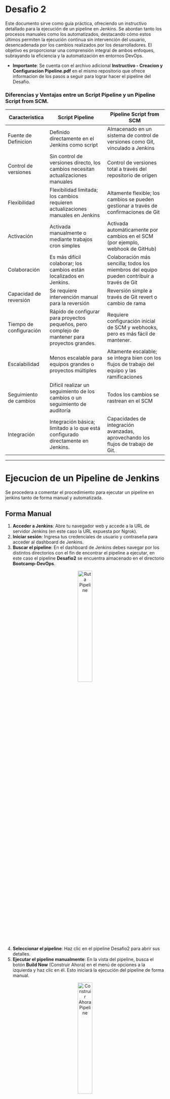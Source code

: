 # Desafio 2
Este documento sirve como guía práctica, ofreciendo un instructivo detallado para la ejecución de un pipeline en Jenkins. Se abordan tanto los procesos manuales como los automatizados, destacando cómo estos últimos permiten la ejecución continua sin intervención del usuario, desencadenada por los cambios realizados por los desarrolladores. El objetivo es proporcionar una comprensión integral de ambos enfoques, subrayando la eficiencia y la automatización en entornos DevOps.

- **Importante**: Se cuenta con el archivo adicional **Instructivo - Creacion y Configuracion Pipeline.pdf** en el mismo repositorio que ofrece informacion de los pasos a seguir para lograr hacer el pipeline del Desafio.

### Diferencias y Ventajas entre un Script Pipeline y un Pipeline Script from SCM.

| Caracteristica        | Script Pipeline | Pipeline Script from SCM  | 
|-------------|--------|------------------------|
| Fuente de Definicion | Definido directamente en el Jenkins como script | Almacenado en un sistema de control de versiones como Git, vinculado a Jenkins |
| Control de versiones | Sin control de versiones directo, los cambios necesitan actualizaciones manuales | Control de versiones total a través del repositorio de origen |
| Flexibilidad | Flexibilidad limitada; los cambios requieren actualizaciones manuales en Jenkins | Altamente flexible; los cambios se pueden gestionar a través de confirmaciones de Git |
| Activación | Activada manualmente o mediante trabajos cron simples | Activada automáticamente por cambios en el SCM (por ejemplo, webhook de GitHub) |
| Colaboración | Es más difícil colaborar; los cambios están localizados en Jenkins. | Colaboración más sencilla; todos los miembros del equipo pueden contribuir a través de Git |
| Capacidad de reversión | Se requiere intervención manual para la reversión | Reversión simple a través de Git revert o cambio de rama |
| Tiempo de configuración | Rápido de configurar para proyectos pequeños, pero complejo de mantener para proyectos grandes. | Requiere configuración inicial de SCM y webhooks, pero es más fácil de mantener. |
| Escalabilidad | Menos escalable para equipos grandes o proyectos múltiples | Altamente escalable; se integra bien con los flujos de trabajo del equipo y las ramificaciones |
| Seguimiento de cambios | Difícil realizar un seguimiento de los cambios o un seguimiento de auditoría | Todos los cambios se rastrean en el SCM |
| Integración | Integración básica; limitado a lo que está configurado directamente en Jenkins. | Capacidades de integración avanzadas, aprovechando los flujos de trabajo de Git. |
 
---

# Ejecucion de un Pipeline de Jenkins
Se procedera a comentar el procedimiento para ejecutar un pipeline en jenkins tanto de forma manual y automatizada.

## Forma Manual
1. **Acceder a Jenkins**: Abre tu navegador web y accede a la URL de servidor Jenkins (en este caso la URL expuesta por Ngrok).
2. **Iniciar sesión**: Ingresa tus credenciales de usuario y contraseña para acceder al dashboard de Jenkins.
3. **Buscar el pipeline**: En el dashboard de Jenkins debes navegar por los distintos directorios con el fin de encontrar el pipeline a ejecutar, en este caso el pipeline **Desafio2** se encuentra almacenado en el directorio **Bootcamp-DevOps**.

<p align="center">
<a href="#" target="_blank" rel="noopener noreferrer">
<img width="30%" heigth="30%" src="Image/Pipeline - Ruta.png" alt="Ruta Pipeline">
</a>
</p>

4. **Seleccionar el pipeline**: Haz clic en el pipeline Desafio2 para abrir sus detalles.
5. **Ejecutar el pipeline manualmente**: En la vista del pipeline, busca el botón **Build Now** (Construir Ahora) en el menú de opciones a la izquierda y haz clic en él. Esto iniciará la ejecución del pipeline de forma manual.

<p align="center">
<a href="#" target="_blank" rel="noopener noreferrer">
<img width="30%" heigth="30%" src="Image/Pipeline - Build Now.png" alt="Construir Ahora Pipeline">
</a>
</p>

6. **Verificar la ejecución**: Después de iniciar el pipeline, podrás visualizar las ejecuciones realizadas en el Historial de Tareas (Esquina inferior izquierda) las cuales pueden finalizar correctamente o finalizar con error.

<p align="center">
<a href="#" target="_blank" rel="noopener noreferrer">
<img width="30%" heigth="30%" src="Image/Pipeline - Historial de Tareas.png" alt="Historial de Ejecuciones Pipeline">
</a>
</p>

7. **Ver el Log de Ejecucion**: Para visualizar el log de la ejecucion una vez finalizado o en ejecucion: 
- Se debe hacer clic en la ultima ejecucion realizada **#N°** que se encuentra en el Historial de Tareas (Esquina inferior izquierda).
- Presionando clic en el boton **Console log** el cual te llevara a la interfaz en donde te mostrara todos los pasos que se ejecutaron del codigo del Jenkinsfile.

<p align="center">
<a href="#" target="_blank" rel="noopener noreferrer">
<img width="30%" heigth="30%" src="Image/Pipeline - Console Output.png" alt="Flujo Script Pipeline">
</a>
</p>

**Importante**: La imagen Test 1.png que se encuentra en el repositorio, corresponde a una ejecucion manual.

---

## Forma Automatizada
Para que se ejecute un pipeline de forma automatizada (sin intervencion manual en jenkins), simularemos ser un desarrollador el cual aplicara un cambio (o simular uno) en el repositorio de github el cual dispara la ejecucion del pipeline en Jenkins. 
Los pasos a realizar son:

1. **Descargar Repositorio**: El desarrollador debe descargarse el repositorio de Github en su PC local utilizando el comando git clone <url del repositorio>, en este caso seria: 
```bash
git clone https://github.com/HidalgoKevin/nodejs-helloworld-api.git
```
- **Importante**: Para ejecutar este comando de Git, debe tener instalado git en su PC local para que tome los comandos correspondientes.

2. **Realizar un cambio o commit**: Una vez clonado el repositorio en tu pc local, para que se ejecute el pipeline de forma automatica, se tiene que aplicar un cambio (o simular uno) al codigo del repositorio.
En este caso haremos un commit vacio (simulando un cambio) al repositorio con el comando:
```bash
git commit --allow-empty -m "Prueba de push vacio"
```

<p align="center">
<a href="#" target="_blank" rel="noopener noreferrer">
<img width="100%" heigth="100%" src="Image/Git Commit.PNG" alt="Git Commit Vacio">
</a>
</p>

3. **Pushear el cambio o commit**: Una vez ejecutado, utilizaremos un push para llevar ese commit al repositorio:
```bash
git push
```

<p align="center">
<a href="#" target="_blank" rel="noopener noreferrer">
<img width="100%" heigth="100%" src="Image/Git Push.png" alt="Git Push">
</a>
</p>

4. **Verificar Push en el Repositorio**: Se debe acceder al repositorio de Github
  - 1. **Accede a GitHub**: Abre tu navegador web y dirígete a la página principal de GitHub. 
  > https://github.com/ 
  - 2. **Iniciar Sesión**: Ingresa tus credenciales de usuario y contraseña para acceder a tu cuenta de GitHub.
  - 3. **Accede al Repositorio**: Busca el repositorio en tu lista de repositorios creados, una vez ingresado podras visualizar cual es hace cuanto fue el ultimo push realizado.

<p align="center">
<a href="#" target="_blank" rel="noopener noreferrer">
<img width="100%" heigth="100%" src="Image/Github.PNG" alt="Ultimo Push Github">
</a>
</p>

5. **Verificar Ejecucion Automatica**: Para verificar la ejecucion automatica, se debe realizar los siguientes pasos:
- Se debe acceder a Jenkins e ir al directorio en donde se encuentra el Pipeline y acceder a el.
Si no esta logueado en Jenkins, seguir los siguientes pasos:
  1. **Acceder a Jenkins**: Abre tu navegador web y accede a la URL de servidor Jenkins (en este caso la URL expuesta por Ngrok).
  2. **Iniciar sesión**: Ingresa tus credenciales de usuario y contraseña para acceder al dashboard de Jenkins.
  3. **Buscar el pipeline**: En el dashboard de Jenkins debes navegar por los distintos directorios con el fin de encontrar el pipeline a ejecutar, en este caso el pipeline Desafio2 se encuentra almacenado en el directorio Bootcamp-DevOps.
  4. **Seleccionar el pipeline**: Haz clic en el pipeline Desafio2 para abrir sus detalles.
6. **Ver el Log de Ejecucion**: Para visualizar el log de la ejecucion una vez finalizado o en ejecucion: 
- Se debe hacer clic en la ultima ejecucion realizada **#N°** que se encuentra en el Historial de Tareas en la Esquina inferior izquierda.
- Presionando clic en el boton **Console log** el cual te llevara a la interfaz en donde te mostrara todos los pasos que se ejecutaron del codigo del Jenkinsfile.

Estos pasos te permitirán ejecutar y supervisar un pipeline en Jenkins (en este caso Desafio2), tanto manualmente como de manera automatizada según tus necesidades.

**Importante**: La imagen Test 2.png que se encuentra en el repositorio, corresponde a una ejecucion automatizada generada por un push externo.

---
